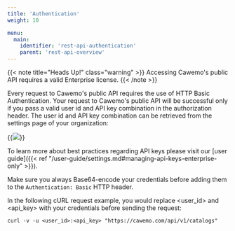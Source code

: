 ```yaml
---
title: 'Authentication'
weight: 10

menu:
  main:
    identifier: 'rest-api-authentication'
    parent: 'rest-api-overview'
---
```


{{< note title="Heads Up!" class="warning" >}}
Accessing Cawemo's public API requires a valid Enterprise license.
{{< /note >}}

Every request to Cawemo's public API requires the use of HTTP Basic Authentication.
Your request to Cawemo's public API will be successful only if you pass a valid user id and API key combination in the authorization header.
The user id and API key combination can be retrieved from the settings page of your organization:

{{<img src="../api-key-section.png">}}

To learn more about best practices regarding API keys please visit our [user guide]({{< ref "/user-guide/settings.md#managing-api-keys-enterprise-only" >}}).

Make sure you always Base64-encode your credentials before adding them to the `Authentication: Basic` HTTP header.

In the following cURL request example, you would replace \<user_id> and \<api_key> with your credentials before sending the request:

```
curl -v -u <user_id>:<api_key> "https://cawemo.com/api/v1/catalogs"
```
